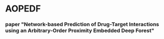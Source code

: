 # AOPEDF
### paper "Network-based Prediction of Drug-Target Interactions using an Arbitrary-Order Proximity Embedded Deep Forest"
